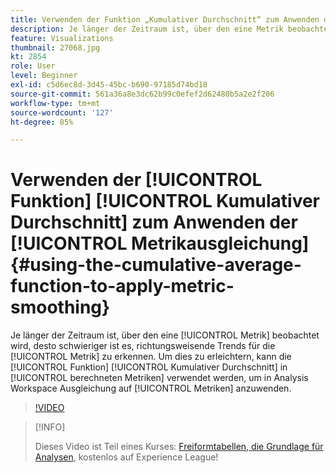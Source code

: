 ```yaml
---
title: Verwenden der Funktion „Kumulativer Durchschnitt“ zum Anwenden der Metrikausgleichung
description: Je länger der Zeitraum ist, über den eine Metrik beobachtet wird, desto schwieriger ist es, richtungsweisende Trends für die Metrik zu erkennen. Um dies zu erleichtern, kann die Funktion „Kumulativer Durchschnitt“ in „Berechnete Metriken“ verwendet werden, um in Analysis Workspace Ausgleichung auf Metriken anzuwenden.
feature: Visualizations
thumbnail: 27068.jpg
kt: 2854
role: User
level: Beginner
exl-id: c5d6ec8d-3d45-45bc-b690-97185d74bd18
source-git-commit: 561a36a8e3dc62b99c0efef2d62480b5a2e2f206
workflow-type: tm+mt
source-wordcount: '127'
ht-degree: 85%

---
```


# Verwenden der [!UICONTROL Funktion] [!UICONTROL Kumulativer Durchschnitt] zum Anwenden der [!UICONTROL Metrikausgleichung] {#using-the-cumulative-average-function-to-apply-metric-smoothing}

Je länger der Zeitraum ist, über den eine [!UICONTROL Metrik] beobachtet wird, desto schwieriger ist es, richtungsweisende Trends für die [!UICONTROL Metrik] zu erkennen. Um dies zu erleichtern, kann die [!UICONTROL Funktion] [!UICONTROL Kumulativer Durchschnitt] in [!UICONTROL berechneten Metriken] verwendet werden, um in Analysis Workspace Ausgleichung auf [!UICONTROL Metriken] anzuwenden.

>[!VIDEO](https://video.tv.adobe.com/v/27068/?quality=9)

>[!INFO]
>
> Dieses Video ist Teil eines Kurses: [Freiformtabellen, die Grundlage für Analysen](https://experienceleague.adobe.com/?recommended=Analytics-U-1-2020.3), kostenlos auf Experience League!
